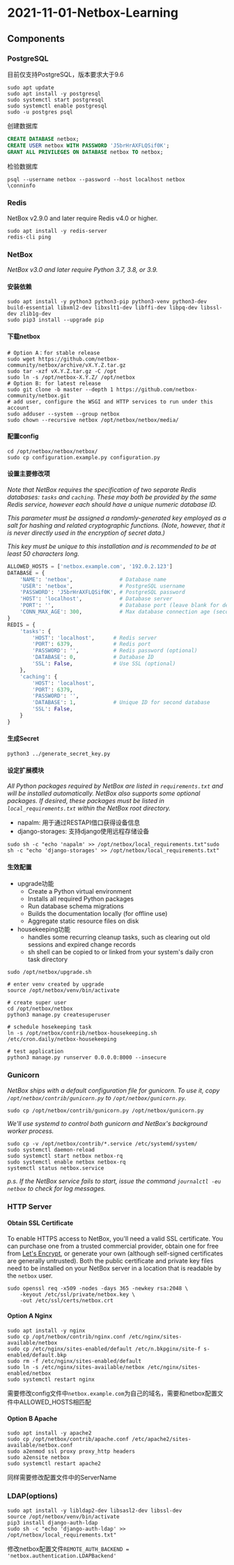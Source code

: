 # 2021-11-01-Netbox-Learning

## Components

### PostgreSQL

目前仅支持PostgreSQL，版本要求大于9.6

```shell
sudo apt update
sudo apt install -y postgresql
sudo systemctl start postgresql
sudo systemctl enable postgresql
sudo -u postgres psql
```

创建数据库

```sql
CREATE DATABASE netbox;
CREATE USER netbox WITH PASSWORD 'J5brHrAXFLQSif0K';
GRANT ALL PRIVILEGES ON DATABASE netbox TO netbox;
```

检验数据库

```shell
psql --username netbox --password --host localhost netbox
\conninfo
```

### Redis

NetBox v2.9.0 and later require Redis v4.0 or higher.

```shell
sudo apt install -y redis-server
redis-cli ping
```

### NetBox

*NetBox v3.0 and later require Python 3.7, 3.8, or 3.9.*

#### 安装依赖

```shell
sudo apt install -y python3 python3-pip python3-venv python3-dev build-essential libxml2-dev libxslt1-dev libffi-dev libpq-dev libssl-dev zlib1g-dev
sudo pip3 install --upgrade pip
```

#### 下载netbox

```shell
# Option A：for stable release
sudo wget https://github.com/netbox-community/netbox/archive/vX.Y.Z.tar.gz
sudo tar -xzf vX.Y.Z.tar.gz -C /opt
sudo ln -s /opt/netbox-X.Y.Z/ /opt/netbox
# Option B: for latest release
sudo git clone -b master --depth 1 https://github.com/netbox-community/netbox.git
# add user, configure the WSGI and HTTP services to run under this account
sudo adduser --system --group netbox
sudo chown --recursive netbox /opt/netbox/netbox/media/
```

#### 配置config

```shell
cd /opt/netbox/netbox/netbox/
sudo cp configuration.example.py configuration.py
```

#### 设置主要修改项

*Note that NetBox requires the specification of two separate Redis databases: `tasks` and `caching`. These may both be provided by the same Redis service, however each should have a unique numeric database ID.*

*This parameter must be assigned a randomly-generated key employed as a salt for hashing and related cryptographic functions. (Note, however, that it is never directly used in the encryption of secret data.)*

*This key must be unique to this installation and is recommended to be at least 50 characters long.*

```python
ALLOWED_HOSTS = ['netbox.example.com', '192.0.2.123']
DATABASE = {
    'NAME': 'netbox',               # Database name
    'USER': 'netbox',               # PostgreSQL username
    'PASSWORD': 'J5brHrAXFLQSif0K', # PostgreSQL password
    'HOST': 'localhost',            # Database server
    'PORT': '',                     # Database port (leave blank for default)
    'CONN_MAX_AGE': 300,            # Max database connection age (seconds)
}
REDIS = {
    'tasks': {
        'HOST': 'localhost',      # Redis server
        'PORT': 6379,             # Redis port
        'PASSWORD': '',           # Redis password (optional)
        'DATABASE': 0,            # Database ID
        'SSL': False,             # Use SSL (optional)
    },
    'caching': {
        'HOST': 'localhost',
        'PORT': 6379,
        'PASSWORD': '',
        'DATABASE': 1,            # Unique ID for second database
        'SSL': False,
    }
}
```

#### 生成Secret

```shell
python3 ../generate_secret_key.py
```

#### 设定扩展模块

*All Python packages required by NetBox are listed in `requirements.txt` and will be installed automatically. NetBox also supports some optional packages. If desired, these packages must be listed in `local_requirements.txt` within the NetBox root directory.*

- napalm: 用于通过RESTAPI借口获得设备信息
- django-storages: 支持django使用远程存储设备

```shell
sudo sh -c "echo 'napalm' >> /opt/netbox/local_requirements.txt"sudo sh -c "echo 'django-storages' >> /opt/netbox/local_requirements.txt"
```

#### 生效配置

- upgrade功能
  - Create a Python virtual environment
  - Installs all required Python packages
  - Run database schema migrations
  - Builds the documentation locally (for offline use)
  - Aggregate static resource files on disk
- housekeeping功能
  - handles some recurring cleanup tasks, such as clearing out old sessions and expired change records
  - sh shell can be copied to or linked from your system's daily cron task directory

```shell
sudo /opt/netbox/upgrade.sh

# enter venv created by upgrade
source /opt/netbox/venv/bin/activate

# create super user
cd /opt/netbox/netbox
python3 manage.py createsuperuser

# schedule hosekeeping task
ln -s /opt/netbox/contrib/netbox-housekeeping.sh /etc/cron.daily/netbox-housekeeping

# test application
python3 manage.py runserver 0.0.0.0:8000 --insecure
```

### Gunicorn

*NetBox ships with a default configuration file for gunicorn. To use it, copy `/opt/netbox/contrib/gunicorn.py` to `/opt/netbox/gunicorn.py`.*

```shell
sudo cp /opt/netbox/contrib/gunicorn.py /opt/netbox/gunicorn.py
```

*We'll use systemd to control both gunicorn and NetBox's background worker process.*

```shell
sudo cp -v /opt/netbox/contrib/*.service /etc/systemd/system/
sudo systemctl daemon-reload
sudo systemctl start netbox netbox-rq
sudo systemctl enable netbox netbox-rq
systemctl status netbox.service
```

*p.s. If the NetBox service fails to start, issue the command `journalctl -eu netbox` to check for log messages.*

### HTTP Server

#### Obtain  SSL Certificate

To enable HTTPS access to NetBox, you'll need a valid SSL certificate. You can purchase one from a trusted commercial provider, obtain one for free from [Let's Encrypt](https://letsencrypt.org/getting-started/), or generate your own (although self-signed certificates are generally untrusted). Both the public certificate and private key files need to be installed on your NetBox server in a location that is readable by the `netbox` user.

```shell
sudo openssl req -x509 -nodes -days 365 -newkey rsa:2048 \
    -keyout /etc/ssl/private/netbox.key \
    -out /etc/ssl/certs/netbox.crt
```

#### Option A Nginx

```shell
sudo apt install -y nginx
sudo cp /opt/netbox/contrib/nginx.conf /etc/nginx/sites-available/netbox
sudo cp /etc/nginx/sites-enabled/default /etc/n.bkpginx/site-f s-enabled/default.bkp
sudo rm -f /etc/nginx/sites-enabled/default
sudo ln -s /etc/nginx/sites-available/netbox /etc/nginx/sites-enabled/netbox
sudo systemctl restart nginx
```

需要修改config文件中`netbox.example.com`为自己的域名，需要和netbox配置文件中ALLOWED_HOSTS相匹配

#### Option B Apache

```shell
sudo apt install -y apache2
sudo cp /opt/netbox/contrib/apache.conf /etc/apache2/sites-available/netbox.conf
sudo a2enmod ssl proxy proxy_http headers
sudo a2ensite netbox
sudo systemctl restart apache2
```

同样需要修改配置文件中的ServerName

### LDAP(options)

```shell
sudo apt install -y libldap2-dev libsasl2-dev libssl-dev
source /opt/netbox/venv/bin/activate
pip3 install django-auth-ldap
sudo sh -c "echo 'django-auth-ldap' >> /opt/netbox/local_requirements.txt"
```

修改netbox配置文件`REMOTE_AUTH_BACKEND = 'netbox.authentication.LDAPBackend'`

